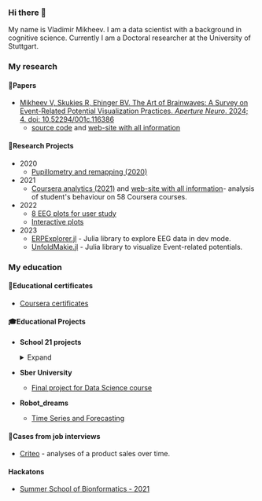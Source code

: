 ### Hi there 👋
My name is Vladimir Mikheev. I am a data scientist with a background in cognitive science. Currently I am a Doctoral researcher at the University of Stuttgart. 

<!--
**vladdez/vladdez** is a ✨ _special_ ✨ repository because its `README.md` (this file) appears on your GitHub profile.

Here are some ideas to get you started:

- 🔭 I’m currently working on ...
- 🌱 I’m currently learning ...
- 👯 I’m looking to collaborate on ...
- 🤔 I’m looking for help with ...
- 💬 Ask me about ...
- 📫 How to reach me: ...
- 😄 Pronouns: ...
- ⚡ Fun fact: ...
-->

### My research
#### 📃Papers
- [Mikheev V, Skukies R, Ehinger BV. The Art of Brainwaves: A Survey on Event-Related Potential Visualization Practices. *Aperture Neuro*. 2024; 4. doi: 10.52294/001c.116386](https://apertureneuro.org/article/116386-the-art-of-brainwaves-a-survey-on-event-related-potential-visualization-practices)
    - [source code](https://github.com/vladdez/Survey_analyses) and [web-site with all information](https://vladdez.github.io/Survey_analyses/about.html)
      
#### 🔬Research Projects
- 2020
  - [Pupillometry and remapping (2020)](https://github.com/vladdez/Pupillomerty-Project)
- 2021
  - [Coursera analytics (2021)](https://github.com/vladdez/HSE_MOOC_forums_analytics) and [web-site with all information](https://vladdez.github.io/MOOC/about.html)- analysis of student's behaviour on 58 Coursera courses.
- 2022
  - [8 EEG plots for user study](https://github.com/vladdez/EEG_plots) 
  - [Interactive plots](https://github.com/vladdez/Dashboard.git)
- 2023
  - [ERPExplorer.jl](https://github.com/vladdez/ERPExplorer.jl) - Julia library to explore EEG data in dev mode.
  - [UnfoldMakie.jl](https://github.com/unfoldtoolbox/UnfoldMakie.jl) - Julia library to visualize Event-related potentials.

### My education

#### 📜Educational certificates
- [Coursera certificates](https://github.com/vladdez/MOOC_certeficates)
 

#### 🎓Educational Projects


- **School 21 projects** 
  <details>
    <summary>Expand</summary>   
   
  ***C projects***:
   - [printf](https://github.com/vladdez/ft_printf) - recreation of printf function from scratch with float numbers;
   - [push_swap](https://github.com/vladdez/push_swap) - sorting stack using two sorting algorithms and additional stack;
   - [fdf](https://github.com/vladdez/fdf) - basic visualization of objects;
   - [lem_in](https://github.com/vladdez/lem-in) - several graph algorithms to put ant colony through the labyrinth without errors;
   - [corewar](https://github.com/almayor/corewar) - game of code examples in assembler;
  
  ***System administration projects***:  
   - [snow-crash](https://github.com/vladdez/snow-crash) - basic disassembling, cybersecurity and vulnerability detection of shell scripts;
   - [docker](https://github.com/vladdez/docker) - basic Docker projects.
  
   ***Cybersecurity projects***:  
  - [snow-crash](https://github.com/vladdez/snow-crash) - basic cyberattacks;
  - [rainfall](https://github.com/vladdez/rainfall) - analyses and reverse engeneering of binary files;
  
   ***Python projects***:  
   - [dslr](https://github.com/vladdez/dslr) - logistic regression from scratch;
   - [multilayer-perceptron](https://github.com/vladdez/multilayer_perceptron) - perceptron from scratch;
   - [total-perspective-vortex](https://github.com/vladdez/total-perspective-vortex) - visualization and analysis of brain activity using mne library;
   - [Django Piscine](https://github.com/vladdez/Django-Piscine) - bunch of exercises for web-site creation using Django library.
   - [tweets](https://github.com/vladdez/tweets) - basic NLP for tweets (preprocessing and sentiment analyses).
   - [churn](https://github.com/vladdez/churn) - churn prediction with various ML methods.
  
  
  </details>

 - **Sber University** 
   - [Final project for Data Science course](https://github.com/vladdez/project_for_Sber_University)
 - **Robot_dreams** 
   - [Time Series and Forecasting](https://github.com/vladdez/RD_forscasting)

 
#### 👔Cases from job interviews

   - [Criteo](https://github.com/vladdez/Criteo_case) - analyses of a product sales over time.

#### Hackatons

   - [Summer School of Bionformatics - 2021](https://github.com/rainsummer613/biss_bar)


